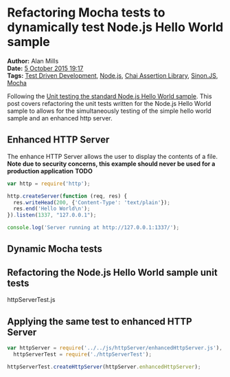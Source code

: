 Refactoring Mocha tests to dynamically test Node.js Hello World sample
======================================================================
**Author:** Alan Mills  
**Date:** [5 October 2015 19:17](/blog/history/2015-10.md)  
**Tags:** [Test Driven Development](/blog/categories/test-driven-development.md), [Node.js](/blog/categories/node-js.md), [Chai Assertion Library](/blog/categories/chai-assertion-library.md), [Sinon.JS](/blog/categories/sinon-js.md), [Mocha](/blog/categories/mocha.md)


Following the [Unit testing the standard Node.js Hello World sample](./unit-testing-nodejs-hello-world.md).  This post covers refactoring the unit tests written for the Node.js Hello World sample to allows for the simultaneously testing of the simple hello world sample and an enhanced http server.

## Enhanced HTTP Server
The enhance HTTP Server allows the user to display the contents of a file. **Note due to security concerns, this example should never be used for a production application**
**TODO**
``` javascript
var http = require('http');

http.createServer(function (req, res) {
  res.writeHead(200, {'Content-Type': 'text/plain'});
  res.end('Hello World\n');
}).listen(1337, "127.0.0.1");

console.log('Server running at http://127.0.0.1:1337/');
```

## Dynamic Mocha tests

## Refactoring the Node.js Hello World sample unit tests
httpServerTest.js


## Applying the same test to enhanced HTTP Server
``` javascript
var httpServer = require('../../js/httpServer/enhancedHttpServer.js'),
  httpServerTest = require('./httpServerTest');

httpServerTest.createHttpServer(httpServer.enhancedHttpServer);
```
